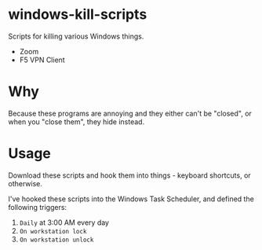 # windows-kill-scripts
Scripts for killing various Windows things.

- Zoom
- F5 VPN Client

# Why
Because these programs are annoying and they either can't be "closed", or when you "close them", they hide instead.

# Usage
Download these scripts and hook them into things - keyboard shortcuts, or otherwise. 

I've hooked these scripts into the Windows Task Scheduler, and defined the following triggers:

1. `Daily` at 3:00 AM every day
2. `On workstation lock`
3. `On workstation unlock`